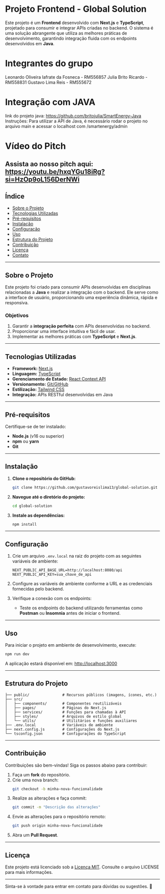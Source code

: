 ﻿# Projeto Frontend - Global Solution

Este projeto é um **Frontend** desenvolvido com **Next.js** e **TypeScript**, projetado para consumir e integrar APIs criadas no backend. O sistema é uma solução abrangente que utiliza as melhores práticas de desenvolvimento, garantindo integração fluida com os endpoints desenvolvidos em **Java**.


# Integrantes do grupo

Leonardo Oliveira Iafrate da Fosneca - RM556857
Julia Brito Ricardo - RM558831
Gustavo Lima Reis - RM555672


# Integração com JAVA

link do projeto java: https://github.com/britojulia/SmartEnergy-Java
Instruções: Para utilizar a API de Java, é necessário rodar o projeto no arquivo main e acessar o localhost com /smartenergy/admin


# Vídeo do Pitch


Assista ao nosso pitch aqui: https://youtu.be/hxqYGu18iRg?si=HzOp9oL156DerNWi
---

## Índice

- [Sobre o Projeto](#sobre-o-projeto)
- [Tecnologias Utilizadas](#tecnologias-utilizadas)
- [Pré-requisitos](#pré-requisitos)
- [Instalação](#instalação)
- [Configuração](#configuração)
- [Uso](#uso)
- [Estrutura do Projeto](#estrutura-do-projeto)
- [Contribuição](#contribuição)
- [Licença](#licença)
- [Contato](#contato)

---

## Sobre o Projeto

Este projeto foi criado para consumir APIs desenvolvidas em disciplinas relacionadas a **Java** e realizar a integração com o backend. Ele serve como a interface de usuário, proporcionando uma experiência dinâmica, rápida e responsiva.

### Objetivos

1. Garantir a **integração perfeita** com APIs desenvolvidas no backend.
2. Proporcionar uma interface intuitiva e fácil de usar.
3. Implementar as melhores práticas com **TypeScript** e **Next.js**.

---

## Tecnologias Utilizadas

- **Framework:** [Next.js](https://nextjs.org/)
- **Linguagem:** [TypeScript](https://www.typescriptlang.org/)
- **Gerenciamento de Estado:** [React Context API](https://reactjs.org/docs/context.html)
- **Versionamento:** [Git/GitHub](https://github.com/)
- **Estilização:** [Tailwind CSS](https://tailwindcss.com/)
- **Integração:** APIs RESTful desenvolvidas em Java

---

## Pré-requisitos

Certifique-se de ter instalado:

- **Node.js** (v16 ou superior)
- **npm** ou **yarn**
- **Git**

---

## Instalação

1. **Clone o repositório do GitHub:**
   ```bash
   git clone https://github.com/gustavoreislima13/global-solution.git
   ```

2. **Navegue até o diretório do projeto:**
   ```bash
   cd global-solution
   ```

3. **Instale as dependências:**
   ```bash
   npm install
   ```

---

## Configuração

1. Crie um arquivo `.env.local` na raiz do projeto com as seguintes variáveis de ambiente:
   ```env
   NEXT_PUBLIC_API_BASE_URL=http://localhost:8080/api
   NEXT_PUBLIC_API_KEY=sua_chave_de_api
   ```

2. Configure as variáveis de ambiente conforme a URL e as credenciais fornecidas pelo backend.

3. Verifique a conexão com os endpoints:
   - Teste os endpoints do backend utilizando ferramentas como **Postman** ou **Insomnia** antes de iniciar o frontend.

---

## Uso

Para iniciar o projeto em ambiente de desenvolvimento, execute:

```bash
npm run dev
```

A aplicação estará disponível em: [http://localhost:3000](http://localhost:3000)

---

## Estrutura do Projeto

```plaintext
├── public/               # Recursos públicos (imagens, ícones, etc.)
├── src/
│   ├── components/       # Componentes reutilizáveis
│   ├── pages/            # Páginas do Next.js
│   ├── services/         # Funções para chamadas à API
│   ├── styles/           # Arquivos de estilo global
│   └── utils/            # Utilitários e funções auxiliares
├── .env.local            # Variáveis de ambiente
├── next.config.js        # Configurações do Next.js
└── tsconfig.json         # Configurações do TypeScript
```

---

## Contribuição

Contribuições são bem-vindas! Siga os passos abaixo para contribuir:

1. Faça um **fork** do repositório.
2. Crie uma nova branch:
   ```bash
   git checkout -b minha-nova-funcionalidade
   ```
3. Realize as alterações e faça commit:
   ```bash
   git commit -m "Descrição das alterações"
   ```
4. Envie as alterações para o repositório remoto:
   ```bash
   git push origin minha-nova-funcionalidade
   ```
5. Abra um **Pull Request**.

---

## Licença

Este projeto está licenciado sob a [Licença MIT](LICENSE). Consulte o arquivo LICENSE para mais informações.

---


Sinta-se à vontade para entrar em contato para dúvidas ou sugestões. 🚀
